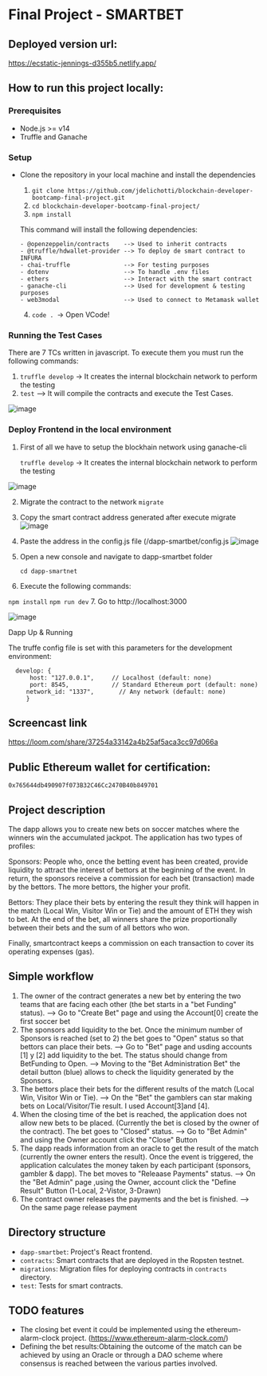 # Final Project - SMARTBET

## Deployed version url:

https://ecstatic-jennings-d355b5.netlify.app/

## How to run this project locally:

### Prerequisites

- Node.js >= v14
- Truffle and Ganache


### Setup
- Clone the repository in your local machine and install the dependencies
  
  1. `git clone https://github.com/jdelichotti/blockchain-developer-bootcamp-final-project.git`
  2. `cd blockchain-developer-bootcamp-final-project/`
  3. `npm install`
     
    This command will install the following dependencies:
    
      - @openzeppelin/contracts    --> Used to inherit contracts
      - @truffle/hdwallet-provider --> To deploy de smart contract to INFURA
      - chai-truffle               --> For testing purposes
      - dotenv                     --> To handle .env files
      - ethers                     --> Interact with the smart contract
      - ganache-cli                --> Used for development & testing purposes
      - web3modal                  --> Used to connect to Metamask wallet
    
  4. `code . `-> Open VCode!
 
### Running the Test Cases
There are 7 TCs written in javascript. To execute them you must run the following commands:
1. `truffle develop` -> It creates the internal blockchain network to perform the testing
2. `test` --> It will compile the contracts and execute the Test Cases.

![image](https://user-images.githubusercontent.com/32246675/143797692-7ea03f25-8e2f-42fa-92d8-43666707c032.png)

  
### Deploy Frontend in the local environment

1. First of all we have to setup the blockhain network using ganache-cli
   
   `truffle develop` -> It creates the internal blockchain network to perform the testing
   
  ![image](https://user-images.githubusercontent.com/32246675/143800291-8225616d-b9f1-48ce-bcce-7b8bcbdb7b21.png)

2. Migrate the contract to the network
   `migrate`

3. Copy the smart contract address generated after execute migrate
   ![image](https://user-images.githubusercontent.com/32246675/143800636-dc0ec4f1-297f-4c28-907f-1e760c45c4ee.png)

4. Paste the address in the config.js file (/dapp-smartbet/config.js
  ![image](https://user-images.githubusercontent.com/32246675/143817198-1b52f858-bf1f-4848-840c-11b9af9fe425.png)

5. Open a new console and navigate to dapp-smartbet folder
   
   `cd dapp-smartnet`
6. Execute the following commands:
   
  `npm install`
  `npm run dev`
7. Go to http://localhost:3000

   ![image](https://user-images.githubusercontent.com/32246675/143801327-383a94da-8596-464e-8554-20516b5fd553.png)
    
   Dapp Up & Running

The truffe config file is set with this parameters for the development environment:

```
  develop: {
      host: "127.0.0.1",     // Localhost (default: none)
      port: 8545,            // Standard Ethereum port (default: none)
     network_id: "1337",       // Any network (default: none)
     }
```

## Screencast link

https://loom.com/share/37254a33142a4b25af5aca3cc97d066a

## Public Ethereum wallet for certification:

`0x765644db490907f073B32C46Cc2470B40b849701`

## Project description

The dapp allows you to create new bets on soccer matches where the winners win the accumulated jackpot.
The application has two types of profiles:

Sponsors: People who, once the betting event has been created, provide liquidity to attract the interest of bettors at the beginning of the event. In return, the sponsors receive a commission for each bet (transaction) made by the bettors. The more bettors, the higher your profit.

Bettors: They place their bets by entering the result they think will happen in the match (Local Win, Visitor Win or Tie) and the amount of ETH they wish to bet. At the end of the bet, all winners share the prize proportionally between their bets and the sum of all bettors who won.

Finally, smartcontract keeps a commission on each transaction to cover its operating expenses (gas).


## Simple workflow

1. The owner of the contract generates a new bet by entering the two teams that are facing each other (the bet starts in a "bet Funding" status).
  --> Go to "Create Bet" page and using the Account[0] create the first soccer bet
2. The sponsors add liquidity to the bet. Once the minimum number of Sponsors is reached (set to 2) the bet goes to "Open" status so that bettors can place their bets.
  --> Go to "Bet" page and usding accounts [1] y [2] add liquidity to the bet. The status should change from BetFunding to Open.
  --> Moving to the "Bet Administration Bet" the detail button (blue) allows to check the liquidity generated by the Sponsors.
3. The bettors place their bets for the different results of the match (Local Win, Visitor Win or Tie).
  --> On the "Bet" the gamblers can star making bets on Local/Visitor/Tie result. I used Account[3]and [4].
4. When the closing time of the bet is reached, the application does not allow new bets to be placed. (Currently the bet is closed by the owner of the contract). The bet goes to "Closed" status.
  --> Go to "Bet Admin" and using the Owner account click the "Close" Button
5. The dapp reads information from an oracle to get the result of the match (currently the owner enters the result). Once the event is triggered, the application calculates the money taken by each participant (sponsors, gambler & dapp). The bet moves to "Releaase Payments" status.
  --> On the "Bet Admin" page ,using the Owner, account click the "Define Result" Button (1-Local, 2-Vistor, 3-Drawn)
6. The contract owner releases the payments and the bet is finished.
  --> On the same page release payment

## Directory structure

- `dapp-smartbet`: Project's React frontend.
- `contracts`: Smart contracts that are deployed in the Ropsten testnet.
- `migrations`: Migration files for deploying contracts in `contracts` directory.
- `test`: Tests for smart contracts.


## TODO features

- The closing bet event it could be implemented using the ethereum-alarm-clock project. (https://www.ethereum-alarm-clock.com/)
- Defining the bet results:Obtaining the outcome of the match can be achieved by using an Oracle or through a DAO scheme where consensus is reached between the various parties involved.
